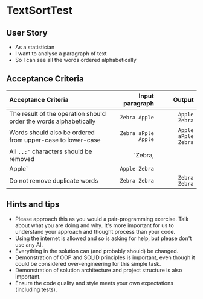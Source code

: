 # TextSortTest

## User Story
* As a statistician
* I want to analyse a paragraph of text
* So I can see all the words ordered alphabetically


## Acceptance Criteria

| Acceptance Criteria | Input paragraph | Output |
|:------------------- | ---------------:| ------:|
|The result of the operation should order the words alphabetically|`Zebra Apple`|`Apple Zebra`|
|Words should also be ordered from upper-case to lower-case|`Zebra aPple Apple`|`Apple aPple Zebra`|
|All `.,;'` characters should be removed|`Zebra, 
Apple`|`Apple Zebra`|
|Do not remove duplicate words|`Zebra Zebra`|`Zebra Zebra`|


## Hints and tips
* Please approach this as you would a pair-programming exercise. Talk about what you are doing and why. It's more important for us to understand your approach and thought process than your code.
* Using the internet is allowed and so is asking for help, but please don't use any AI.
* Everything in the solution can (and probably should) be changed.
* Demonstration of OOP and SOLID principles is important, even though it could be considered over-engineering for this simple task.
* Demonstration of solution architecture and project structure is also important.
* Ensure the code quality and style meets your own expectations (including tests).
